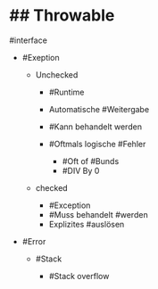 # ## Throwable 
 #interface 

 - #Exeption 

	 - Unchecked 

		 - #Runtime 
		 - Automatische #Weitergabe 
		 - #Kann behandelt werden 
		 - #Oftmals logische #Fehler 

			 - #Oft of #Bunds 
			 - #DIV By 0 

	 - checked 

		 - #Exception 
		 - #Muss behandelt #werden 
		 - Explizites #auslösen 

 - #Error 

	 - #Stack 

		 - #Stack overflow 

